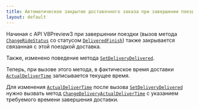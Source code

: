 ```yaml
---
title: Автоматическое закрытие доставочного заказа при завершении поездки.
layout: default
---
```


Начиная с API V8Preview3 при завершении поездки (вызов метода [`ChangeRideStatus`](https://iiko.github.io/front.api.sdk/v8/html/M_Resto_Front_Api_Editors_IEditSession_ChangeRideStatus.htm) со статусом [`DeliveredFinish`](https://iiko.github.io/front.api.sdk/v8/html/T_Resto_Front_Api_Data_Brd_RideStatus.htm)) также закрывается связанная с этой поездкой доставка.

Также, изменено поведение метода [`SetDeliveryDelivered`](https://iiko.github.io/front.api.sdk/v8/html/M_Resto_Front_Api_Extensions_OperationServiceExtensions_SetDeliveryDelivered.htm). 

Теперь, при вызове этого метода, в фактическое время доставки [`ActualDeliverTime`](https://iiko.github.io/front.api.sdk/v8/html/P_Resto_Front_Api_Data_Orders_IDeliveryOrder_ActualDeliverTime.htm) записывается текущее время.

Для изменения [`ActualDeliverTime`](https://iiko.github.io/front.api.sdk/v8/html/P_Resto_Front_Api_Data_Orders_IDeliveryOrder_ActualDeliverTime.htm) после вызова [`SetDeliveryDelivered`](https://iiko.github.io/front.api.sdk/v8/html/M_Resto_Front_Api_Extensions_OperationServiceExtensions_SetDeliveryDelivered.htm) нужно вызвать метод [`ChangeDeliveryActualDeliverTime`](https://iiko.github.io/front.api.sdk/v8/html/M_Resto_Front_Api_Editors_IEditSession_ChangeDeliveryActualDeliverTime.htm) с указанием требуемого времени завершения доставки.

